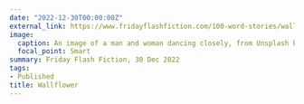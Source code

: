 ```yaml
---
date: "2022-12-30T00:00:00Z"
external_link: https://www.fridayflashfiction.com/100-word-stories/wallflower-by-fiona-h-evans
image:
  caption: An image of a man and woman dancing closely, from Unsplash by Preillumination SeTh.
  focal_point: Smart
summary: Friday Flash Fiction, 30 Dec 2022
tags:
- Published
title: Wallflower
---
```

<!--
https://unsplash.com/photos/aLUl0vXcI_I?utm_source=unsplash&utm_medium=referral&utm_content=creditShareLink
-->